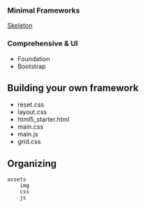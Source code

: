 ### Minimal Frameworks

[Skeleton](http://getskeleton.com/)

### Comprehensive & UI

- Foundation
- Bootstrap

## Building your own framework

- reset.css 
- layout.css
- html5_starter.html
- main.css
- main.js
- grid.css

## Organizing

```
assets
	img
	css
	js
```
